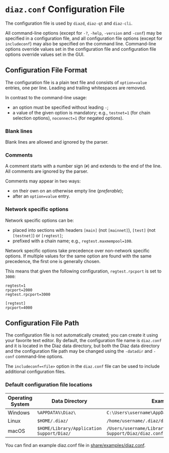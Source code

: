 # `diaz.conf` Configuration File

The configuration file is used by `diazd`, `diaz-qt` and `diaz-cli`.

All command-line options (except for `-?`, `-help`, `-version` and `-conf`) may be specified in a configuration file, and all configuration file options (except for `includeconf`) may also be specified on the command line. Command-line options override values set in the configuration file and configuration file options override values set in the GUI.

## Configuration File Format

The configuration file is a plain text file and consists of `option=value` entries, one per line. Leading and trailing whitespaces are removed.

In contrast to the command-line usage:
- an option must be specified without leading `-`;
- a value of the given option is mandatory; e.g., `testnet=1` (for chain selection options), `noconnect=1` (for negated options).

### Blank lines

Blank lines are allowed and ignored by the parser.

### Comments

A comment starts with a number sign (`#`) and extends to the end of the line. All comments are ignored by the parser.

Comments may appear in two ways:
- on their own on an otherwise empty line (_preferable_);
- after an `option=value` entry.

### Network specific options

Network specific options can be:
- placed into sections with headers `[main]` (not `[mainnet]`), `[test]` (not `[testnet]`) or `[regtest]`;
- prefixed with a chain name; e.g., `regtest.maxmempool=100`.

Network specific options take precedence over non-network specific options.
If multiple values for the same option are found with the same precedence, the
first one is generally chosen.

This means that given the following configuration, `regtest.rpcport` is set to `3000`:

```
regtest=1
rpcport=2000
regtest.rpcport=3000

[regtest]
rpcport=4000
```

## Configuration File Path

The configuration file is not automatically created; you can create it using your favorite text editor. By default, the configuration file name is `diaz.conf` and it is located in the Diaz data directory, but both the Diaz data directory and the configuration file path may be changed using the `-datadir` and `-conf` command-line options.

The `includeconf=<file>` option in the `diaz.conf` file can be used to include additional configuration files.

### Default configuration file locations

Operating System | Data Directory | Example Path
-- | -- | --
Windows | `%APPDATA%\Diaz\` | `C:\Users\username\AppData\Roaming\Diaz\diaz.conf`
Linux | `$HOME/.diaz/` | `/home/username/.diaz/diaz.conf`
macOS | `$HOME/Library/Application Support/Diaz/` | `/Users/username/Library/Application Support/Diaz/diaz.conf`

You can find an example diaz.conf file in [share/examples/diaz.conf](../share/examples/diaz.conf).
